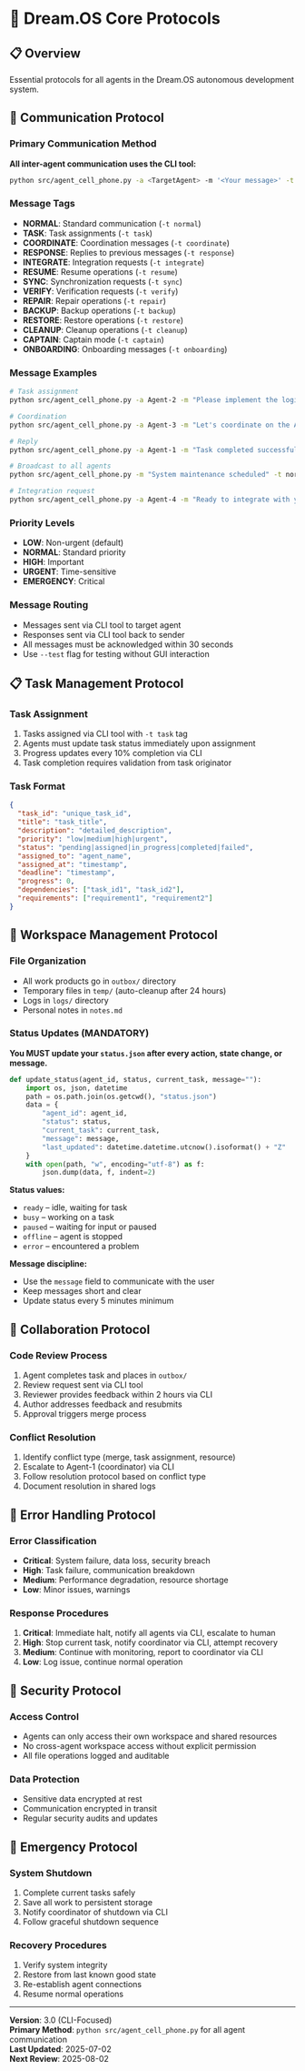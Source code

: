 # 🤖 Dream.OS Core Protocols

## 📋 Overview
Essential protocols for all agents in the Dream.OS autonomous development system.

## 📡 Communication Protocol

### Primary Communication Method
**All inter-agent communication uses the CLI tool:**

```bash
python src/agent_cell_phone.py -a <TargetAgent> -m '<Your message>' -t <tag>
```

### Message Tags
- **NORMAL**: Standard communication (`-t normal`)
- **TASK**: Task assignments (`-t task`)
- **COORDINATE**: Coordination messages (`-t coordinate`)
- **RESPONSE**: Replies to previous messages (`-t response`)
- **INTEGRATE**: Integration requests (`-t integrate`)
- **RESUME**: Resume operations (`-t resume`)
- **SYNC**: Synchronization requests (`-t sync`)
- **VERIFY**: Verification requests (`-t verify`)
- **REPAIR**: Repair operations (`-t repair`)
- **BACKUP**: Backup operations (`-t backup`)
- **RESTORE**: Restore operations (`-t restore`)
- **CLEANUP**: Cleanup operations (`-t cleanup`)
- **CAPTAIN**: Captain mode (`-t captain`)
- **ONBOARDING**: Onboarding messages (`-t onboarding`)

### Message Examples
```bash
# Task assignment
python src/agent_cell_phone.py -a Agent-2 -m "Please implement the login feature" -t task

# Coordination
python src/agent_cell_phone.py -a Agent-3 -m "Let's coordinate on the API design" -t coordinate

# Reply
python src/agent_cell_phone.py -a Agent-1 -m "Task completed successfully" -t reply

# Broadcast to all agents
python src/agent_cell_phone.py -m "System maintenance scheduled" -t normal

# Integration request
python src/agent_cell_phone.py -a Agent-4 -m "Ready to integrate with your component" -t integrate
```

### Priority Levels
- **LOW**: Non-urgent (default)
- **NORMAL**: Standard priority  
- **HIGH**: Important
- **URGENT**: Time-sensitive
- **EMERGENCY**: Critical

### Message Routing
- Messages sent via CLI tool to target agent
- Responses sent via CLI tool back to sender
- All messages must be acknowledged within 30 seconds
- Use `--test` flag for testing without GUI interaction

## 📋 Task Management Protocol

### Task Assignment
1. Tasks assigned via CLI tool with `-t task` tag
2. Agents must update task status immediately upon assignment
3. Progress updates every 10% completion via CLI
4. Task completion requires validation from task originator

### Task Format
```json
{
  "task_id": "unique_task_id",
  "title": "task_title",
  "description": "detailed_description",
  "priority": "low|medium|high|urgent",
  "status": "pending|assigned|in_progress|completed|failed",
  "assigned_to": "agent_name",
  "assigned_at": "timestamp",
  "deadline": "timestamp",
  "progress": 0,
  "dependencies": ["task_id1", "task_id2"],
  "requirements": ["requirement1", "requirement2"]
}
```

## 🏢 Workspace Management Protocol

### File Organization
- All work products go in `outbox/` directory
- Temporary files in `temp/` (auto-cleanup after 24 hours)
- Logs in `logs/` directory
- Personal notes in `notes.md`

### Status Updates (MANDATORY)
**You MUST update your `status.json` after every action, state change, or message.**

```python
def update_status(agent_id, status, current_task, message=""):
    import os, json, datetime
    path = os.path.join(os.getcwd(), "status.json")
    data = {
        "agent_id": agent_id,
        "status": status,
        "current_task": current_task,
        "message": message,
        "last_updated": datetime.datetime.utcnow().isoformat() + "Z"
    }
    with open(path, "w", encoding="utf-8") as f:
        json.dump(data, f, indent=2)
```

**Status values:**
- `ready` – idle, waiting for task
- `busy` – working on a task
- `paused` – waiting for input or paused
- `offline` – agent is stopped
- `error` – encountered a problem

**Message discipline:**
- Use the `message` field to communicate with the user
- Keep messages short and clear
- Update status every 5 minutes minimum

## 🤝 Collaboration Protocol

### Code Review Process
1. Agent completes task and places in `outbox/`
2. Review request sent via CLI tool
3. Reviewer provides feedback within 2 hours via CLI
4. Author addresses feedback and resubmits
5. Approval triggers merge process

### Conflict Resolution
1. Identify conflict type (merge, task assignment, resource)
2. Escalate to Agent-1 (coordinator) via CLI
3. Follow resolution protocol based on conflict type
4. Document resolution in shared logs

## 🚨 Error Handling Protocol

### Error Classification
- **Critical**: System failure, data loss, security breach
- **High**: Task failure, communication breakdown
- **Medium**: Performance degradation, resource shortage
- **Low**: Minor issues, warnings

### Response Procedures
1. **Critical**: Immediate halt, notify all agents via CLI, escalate to human
2. **High**: Stop current task, notify coordinator via CLI, attempt recovery
3. **Medium**: Continue with monitoring, report to coordinator via CLI
4. **Low**: Log issue, continue normal operation

## 🔐 Security Protocol

### Access Control
- Agents can only access their own workspace and shared resources
- No cross-agent workspace access without explicit permission
- All file operations logged and auditable

### Data Protection
- Sensitive data encrypted at rest
- Communication encrypted in transit
- Regular security audits and updates

## 🚨 Emergency Protocol

### System Shutdown
1. Complete current tasks safely
2. Save all work to persistent storage
3. Notify coordinator of shutdown via CLI
4. Follow graceful shutdown sequence

### Recovery Procedures
1. Verify system integrity
2. Restore from last known good state
3. Re-establish agent connections
4. Resume normal operations

---

**Version**: 3.0 (CLI-Focused)  
**Primary Method**: `python src/agent_cell_phone.py` for all agent communication  
**Last Updated**: 2025-07-02  
**Next Review**: 2025-08-02 